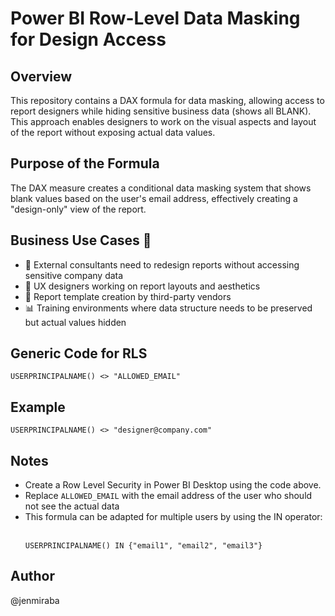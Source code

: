 # Power BI Row-Level Data Masking for Design Access 
## Overview
This repository contains a DAX formula for data masking, allowing access to report designers while hiding sensitive business data (shows all BLANK). This approach enables designers to work on the visual aspects and layout of the report without exposing actual data values.
&nbsp;
## Purpose of the Formula
The DAX measure creates a conditional data masking system that shows blank values based on the user's email address, effectively creating a "design-only" view of the report.
&nbsp;
## Business Use Cases 🎯
- 🎨 External consultants need to redesign reports without accessing sensitive company data
- 👥 UX designers working on report layouts and aesthetics
- 🔄 Report template creation by third-party vendors
- 📊 Training environments where data structure needs to be preserved but actual values hidden 

## Generic Code for RLS
```
USERPRINCIPALNAME() <> "ALLOWED_EMAIL"
``` 
## Example
```
USERPRINCIPALNAME() <> "designer@company.com"
``` 

## Notes
- Create a Row Level Security in Power BI Desktop using the code above.
- Replace `ALLOWED_EMAIL` with the email address of the user who should not see the actual data
- This formula can be adapted for multiple users by using the IN operator: 
  &nbsp;
  ```
  USERPRINCIPALNAME() IN {"email1", "email2", "email3"}
  ```

## Author
@jenmiraba
